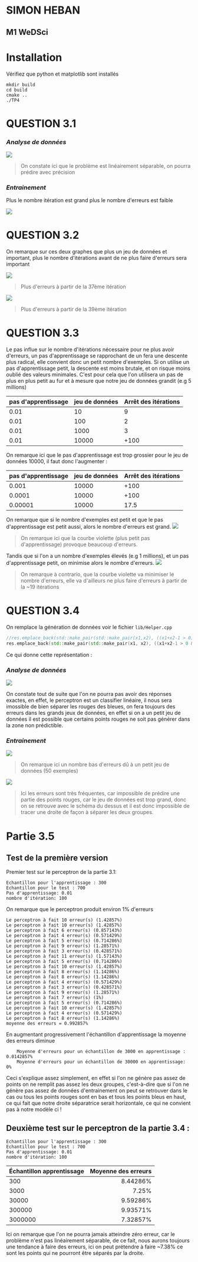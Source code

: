 # SIMON HEBAN

## M1 WeDSci

# Installation

Vérifiez que python et matplotlib sont installés

    mkdir build
    cd build
    cmake ..
    ./TP4

# QUESTION 3.1

### *Analyse de données*

![](answers/plot_points_3_1.png)
> On constate ici que le problème est linéairement séparable, on pourra prédire avec précision

### *Entrainement*

Plus le nombre itération est grand plus le nombre d'erreurs est faible

![](answers/errorbyitr.png)

# QUESTION 3.2

On remarque sur ces deux graphes que plus un jeu de données et important, plus le nombre d'itérations avant de ne plus
faire d'erreurs sera important

![](answers/errorbyexemple_10.png)
> Plus d'erreurs à partir de la 37ème itération

![](answers/errorbyexemple_10000.png)
> Plus d'erreurs à partir de la 39ème itération

# QUESTION 3.3

Le pas influe sur le nombre d'itérations nécessaire pour ne plus avoir d'erreurs, un pas d'apprentissage se rapprochant
de un fera une descente plus radical, elle convient donc un petit nombre d'exemples. Si on utilise un pas
d'apprentissage petit, la descente est moins brutale, et on risque moins oublié des valeurs minimales. C'est pour cela
que l'on utilisera un pas de plus en plus petit au fur et à mesure que notre jeu de données grandit (e.g 5 millions)

| pas d'apprentissage | jeu de données          | Arrêt des itérations|
| ------------------- | ----------------------- |---------------------|
|   0.01              |      10                | 9 |
| 0.01                  | 100 | 2 |
| 0.01 | 1000 | 3 |
| 0.01 | 10000 | +100 |

On remarque ici que le pas d'apprentissage est trop grossier pour le jeu de données 10000, il faut donc l'augmenter :

| pas d'apprentissage | jeu de données          | Arrêt des itérations|
| ------------------- | ----------------------- |---------------------|
| 0.001                | 10000                 | +100                |
| 0.0001               | 10000                  | +100 |
| 0.00001               | 10000                 | 17.5|



On remarque que si le nombre d'exemples est petit et que le pas d'apprentissage est petit aussi, alors le nombre
d'erreurs est grand.
![](answers/errorbylearning_step_100.png)
> On remarque ici que la courbe violette (plus petit pas d'apprentissage) provoque beaucoup d'erreurs.


Tandis que si l'on a un nombre d'exemples élevés (e.g 1 millions), et un pas d'apprentissage petit, on minimise alors le
nombre d'erreurs.
![](answers/errorbylearning_step_100000.png)
> On remarque à contrario, que la courbe violette va minimiser le nombre d'erreurs, elle va d'ailleurs ne plus faire d'erreurs à partir de la ~19 itérations

# QUESTION 3.4

On remplace la génération de données voir le fichier `lib/Helper.cpp`

```cpp
//res.emplace_back(std::make_pair(std::make_pair(x1,x2), ((x1+x2-1 > 0) ? 1 : -1)));
res.emplace_back(std::make_pair(std::make_pair(x1, x2), ((x1+x2-1 > 0 && x2 > 0.5) ? 1 : -1)));
```

Ce qui donne cette représentation :

### *Analyse de données*

![](answers/plot_points_3_4.png)

On constate tout de suite que l'on ne pourra pas avoir des réponses exactes, en effet, le perceptron est un classifier
linéaire, il nous sera imossible de bien séparer les rouges des bleues, on fera toujours des erreurs dans les grands
jeux de données, en effet si on a un petit jeu de données il est possible que certains points rouges ne soit pas générer
dans la zone non prédictible.

### *Entrainement*

![](answers/partie_4_errorbyitr.png)
> On remarque ici un nombre bas d'erreurs dû à un petit jeu de données (50 exemples)

![](answers/partie_4_errorbyexemple_10000.png)
> Ici les erreurs sont très fréquentes, car impossible de prédire une partie des points rouges, car le jeu de données est trop grand, donc on se retrouve avec le schéma du dessus et il est donc impossible de tracer une droite de façon à séparer les deux groupes.

# Partie 3.5

## Test de la première version

Premier test sur le perceptron de la partie 3.1:

```
Echantillon pour l'apprentissage : 300
Echantillon pour le test : 700
Pas d'apprentissage: 0.01
nombre d'itération: 100
```

On remarque que le perceptron produit environ 1% d'erreurs

```
Le perceptron à fait 10 erreur(s) (1.42857%)
Le perceptron à fait 10 erreur(s) (1.42857%)
Le perceptron à fait 6 erreur(s) (0.857143%)
Le perceptron à fait 4 erreur(s) (0.571429%)
Le perceptron à fait 5 erreur(s) (0.714286%)
Le perceptron à fait 9 erreur(s) (1.28571%)
Le perceptron à fait 3 erreur(s) (0.428571%)
Le perceptron à fait 11 erreur(s) (1.57143%)
Le perceptron à fait 5 erreur(s) (0.714286%)
Le perceptron à fait 10 erreur(s) (1.42857%)
Le perceptron à fait 8 erreur(s) (1.14286%)
Le perceptron à fait 8 erreur(s) (1.14286%)
Le perceptron à fait 4 erreur(s) (0.571429%)
Le perceptron à fait 3 erreur(s) (0.428571%)
Le perceptron à fait 9 erreur(s) (1.28571%)
Le perceptron à fait 7 erreur(s) (1%)
Le perceptron à fait 5 erreur(s) (0.714286%)
Le perceptron à fait 10 erreur(s) (1.42857%)
Le perceptron à fait 4 erreur(s) (0.571429%)
Le perceptron à fait 8 erreur(s) (1.14286%)
moyenne des erreurs = 0.992857%
```

En augmentant progressivement l'échantillon d'apprentissage la moyenne des erreurs diminue

```
    Moyenne d'erreurs pour un échantillon de 3000 en apprentissage : 0.0142857%
    Moyenne d'erreurs pour un échantillon de 30000 en apprentissage: 0%
```

Ceci s'explique assez simplement, en effet si l'on ne génère pas assez de points on ne remplit pas assez les deux
groupes, c'est-à-dire que si l'on ne génère pas assez de données d'entrainement on peut se retrouver dans le cas ou tous
les points rouges sont en bas et tous les points bleus en haut, ce qui fait que notre droite séparatrice serait
horizontale, ce qui ne convient pas à notre modèle ci !

## Deuxième test sur le perceptron de la partie 3.4 :

```
Echantillon pour l'apprentissage : 300
Echantillon pour le test : 700
Pas d'apprentissage: 0.01
nombre d'itération: 100
```

| Échantillon apprentissage | Moyenne des erreurs |
| ------------------------- | -------------------:|
| 300 | 8.44286% |
| 3000 | 7.25% |
| 30000 | 9.59286% |
| 300000 | 9.93571% |
| 3000000 | 7.32857% |

Ici on remarque que l'on ne pourra jamais atteindre zéro erreur, car le problème n'est pas linéairement séparable, de ce
fait, nous aurons toujours une tendance à faire des erreurs, ici on peut prétendre à faire ~7.38% ce sont les points qui
ne pourront être séparés par la droite.